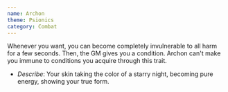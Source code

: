 ```yaml
---
name: Archon
theme: Psionics
category: Combat
---
```


Whenever you want, you can become completely invulnerable to all harm for a few seconds. Then, the GM gives you a condition. Archon can't make you immune to conditions you acquire through this trait.

* *Describe*: Your skin taking the color of a starry night, becoming pure energy, showing your true form.